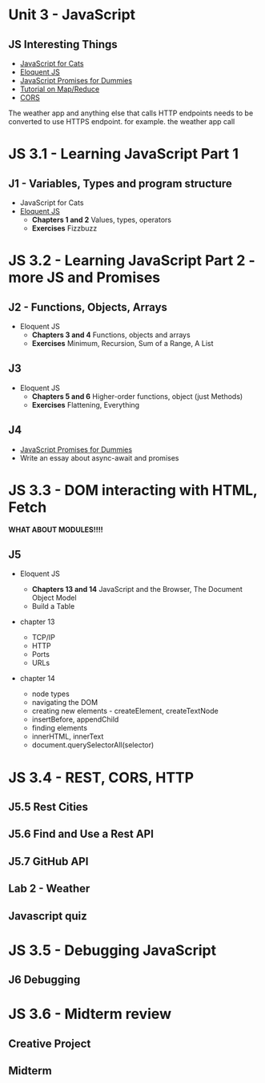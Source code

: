 # Unit 3 - JavaScript

## JS Interesting Things

- [JavaScript for Cats](http://jsforcats.com/)
- [Eloquent JS](http://eloquentjavascript.net/)
- [JavaScript Promises for Dummies](https://scotch.io/tutorials/javascript-promises-for-dummies)
- [Tutorial on Map/Reduce](https://www.olioapps.com/blog/map-reduce/)
- [CORS](https://developer.mozilla.org/en-US/docs/Web/HTTP/CORS)

The weather app and anything else that calls HTTP endpoints needs to be converted to use HTTPS endpoint.
for example. the weather app call

# JS 3.1 - Learning JavaScript Part 1

## J1 - Variables, Types and program structure

- JavaScript for Cats
- [Eloquent JS](http://eloquentjavascript.net/)
  - **Chapters 1 and 2** Values, types, operators
  - **Exercises** Fizzbuzz

# JS 3.2 - Learning JavaScript Part 2 - more JS and Promises

## J2 - Functions, Objects, Arrays

- Eloquent JS
  - **Chapters 3 and 4** Functions, objects and arrays
  - **Exercises** Minimum, Recursion, Sum of a Range, A List

## J3

- Eloquent JS
  - **Chapters 5 and 6** Higher-order functions, object (just Methods)
  - **Exercises** Flattening, Everything

## J4

- [JavaScript Promises for Dummies](https://scotch.io/tutorials/javascript-promises-for-dummies)
- Write an essay about async-await and promises

# JS 3.3 - DOM interacting with HTML, Fetch

**WHAT ABOUT MODULES!!!!**

## J5

- Eloquent JS

  - **Chapters 13 and 14** JavaScript and the Browser, The Document Object Model
  - Build a Table

- chapter 13

  - TCP/IP
  - HTTP
  - Ports
  - URLs

- chapter 14
  - node types
  - navigating the DOM
  - creating new elements - createElement, createTextNode
  - insertBefore, appendChild
  - finding elements
  - innerHTML, innerText
  - document.querySelectorAll(selector)

# JS 3.4 - REST, CORS, HTTP

## J5.5 Rest Cities

## J5.6 Find and Use a Rest API

## J5.7 GitHub API

## Lab 2 - Weather

## Javascript quiz

# JS 3.5 - Debugging JavaScript

## J6 Debugging

# JS 3.6 - Midterm review

## Creative Project

## Midterm
